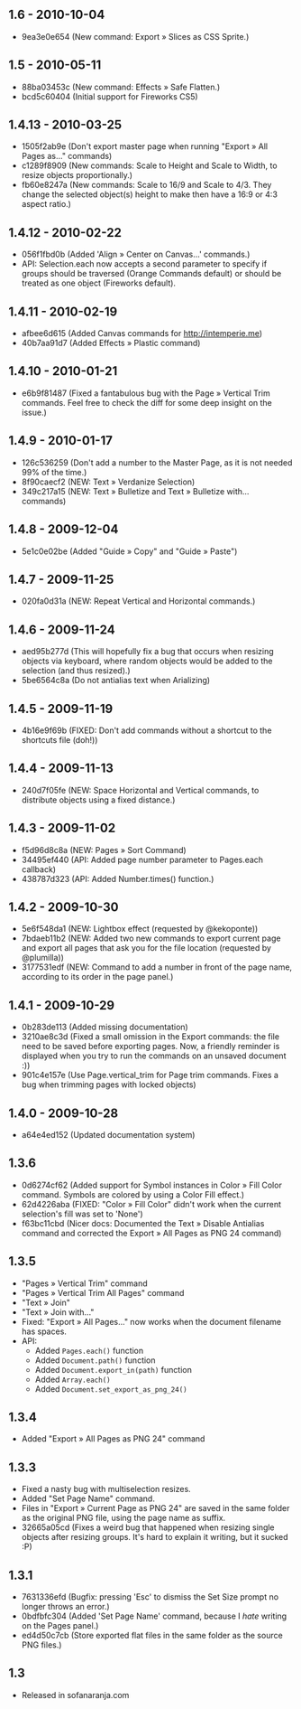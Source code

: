 ## 1.6 - 2010-10-04
- 9ea3e0e654 (New command: Export » Slices as CSS Sprite.)

## 1.5 - 2010-05-11
- 88ba03453c (New command: Effects » Safe Flatten.)
- bcd5c60404 (Initial support for Fireworks CS5)

## 1.4.13 - 2010-03-25
- 1505f2ab9e (Don't export master page when running "Export » All Pages as..." commands)
- c1289f8909 (New commands: Scale to Height and Scale to Width, to resize objects proportionally.)
- fb60e8247a (New commands: Scale to 16/9 and Scale to 4/3. They change the selected object(s) height to make then have a 16:9 or 4:3 aspect ratio.)

## 1.4.12 - 2010-02-22
- 056f1fbd0b (Added 'Align » Center on Canvas...' commands.)
- API: Selection.each now accepts a second parameter to specify if groups should be traversed (Orange Commands default) or should be treated as one object (Fireworks default).

## 1.4.11 - 2010-02-19
- afbee6d615 (Added Canvas commands for http://intemperie.me)
- 40b7aa91d7 (Added Effects » Plastic command)

## 1.4.10 - 2010-01-21
- e6b9f81487 (Fixed a fantabulous bug with the Page » Vertical Trim commands. Feel free to check the diff for some deep insight on the issue.)

## 1.4.9 - 2010-01-17
- 126c536259 (Don't add a number to the Master Page, as it is not needed 99% of the time.)
- 8f90caecf2 (NEW: Text » Verdanize Selection)
- 349c217a15 (NEW: Text » Bulletize and Text » Bulletize with... commands)

## 1.4.8 - 2009-12-04
- 5e1c0e02be (Added "Guide » Copy" and "Guide » Paste")

## 1.4.7 - 2009-11-25
- 020fa0d31a (NEW: Repeat Vertical and Horizontal commands.)

## 1.4.6 - 2009-11-24
- aed95b277d (This will hopefully fix a bug that occurs when resizing objects via keyboard, where random objects would be added to the selection (and thus resized).)
- 5be6564c8a (Do not antialias text when Arializing)

## 1.4.5 - 2009-11-19
- 4b16e9f69b (FIXED: Don't add commands without a shortcut to the shortcuts file (doh!))

## 1.4.4 - 2009-11-13
- 240d7f05fe (NEW: Space Horizontal and Vertical commands, to distribute objects using a fixed distance.)

## 1.4.3 - 2009-11-02
- f5d96d8c8a (NEW: Pages » Sort Command)
- 34495ef440 (API: Added page number parameter to Pages.each callback)
- 438787d323 (API: Added Number.times() function.)

## 1.4.2 - 2009-10-30
- 5e6f548da1 (NEW: Lightbox effect (requested by @kekoponte))
- 7bdaeb11b2 (NEW: Added two new commands to export current page and export all pages that ask you for the file location (requested by @plumilla))
- 3177531edf (NEW: Command to add a number in front of the page name, according to its order in the page panel.)

## 1.4.1 - 2009-10-29
- 0b283de113 (Added missing documentation)
- 3210ae8c3d (Fixed a small omission in the Export commands: the file need to be saved before exporting pages. Now, a friendly reminder is displayed when you try to run the commands on an unsaved document :))
- 901c4e157e (Use Page.vertical_trim for Page trim commands. Fixes a bug when trimming pages with locked objects)

## 1.4.0 - 2009-10-28
- a64e4ed152 (Updated documentation system)

## 1.3.6
- 0d6274cf62 (Added support for Symbol instances in Color » Fill Color command. Symbols are colored by using a Color Fill effect.)
- 62d4226aba (FIXED: "Color » Fill Color" didn't work when the current selection's fill was set to 'None')
- f63bc11cbd (Nicer docs: Documented the Text » Disable Antialias command and corrected the Export » All Pages as PNG 24 command)

## 1.3.5
- "Pages » Vertical Trim" command
- "Pages » Vertical Trim All Pages" command
- "Text » Join"
- "Text » Join with..."
- Fixed: "Export » All Pages..." now works when the document filename has spaces.
- API:
  - Added `Pages.each()` function
  - Added `Document.path()` function
  - Added `Document.export_in(path)` function
  - Added `Array.each()`
  - Added `Document.set_export_as_png_24()`

## 1.3.4
- Added "Export » All Pages as PNG 24" command

## 1.3.3

- Fixed a nasty bug with multiselection resizes.
- Added "Set Page Name" command.
- Files in "Export » Current Page as PNG 24" are saved in the same folder as the original PNG file, using the page name as suffix.
- 32665a05cd (Fixes a weird bug that happened when resizing single objects after resizing groups. It's hard to explain it writing, but it sucked :P)

## 1.3.1
- 7631336efd (Bugfix: pressing 'Esc' to dismiss the Set Size prompt no longer throws an error.)
- 0bdfbfc304 (Added 'Set Page Name' command, because I *hate* writing on the Pages panel.)
- ed4d50c7cb (Store exported flat files in the same folder as the source PNG files.)

## 1.3
- Released in sofanaranja.com